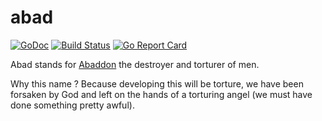 # abad

[![GoDoc](https://godoc.org/github.com/NeowayLabs/abad?status.svg)](https://godoc.org/github.com/NeowayLabs/abad)
[![Build Status](https://travis-ci.org/NeowayLabs/abad.svg?branch=master)](https://travis-ci.org/NeowayLabs/abad)
[![Go Report Card](https://goreportcard.com/badge/github.com/NeowayLabs/abad)](https://goreportcard.com/report/github.com/NeowayLabs/abad)

Abad stands for [Abaddon](https://en.wikipedia.org/wiki/Abaddon) the destroyer and torturer of men.

Why this name ? Because developing this will be torture, we have been forsaken by God and
left on the hands of a torturing angel (we must have done something pretty awful).
